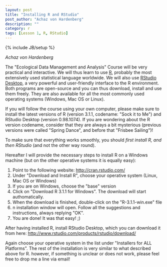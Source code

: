 ```yaml
---
layout: post
title: "Installing R and RStudio"
post_author: "Achaz von Hardenberg"
description: ""
category: r
tags: [Lesson 1, R, RStudio]
---
```

{% include JB/setup %}

*Achaz von Hardenberg*  

The "Ecological Data Management and Analysis" Course will be very practical and interactive. We will thus learn to use [R](http://www.r-project.org), probably the most extensively used statistical language worldwide.  We will also use [RStudio Desktop](http://www.rstudio.com), a very powerful and user-friendly interface to the R environment. Both programs are open-source and you can thus download, install and use them freely. They are also available for all the most commonly used operating systems (Windows, Mac OS or Linux). 
  
If you will follow the course using your own computer, please make sure to install the latest versions of R (version 3.1.1, codename: "Sock it to Me") and RStudio Desktop (version 0.98.1074). If you are wondering about the R version codename, consider that they are always a bit mysterious (previous versions were called "Spring Dance", and before that "Frisbee Sailing")!  

To make sure that everything works smoothly, you should *first install R, and then RStudio* (and not the other way round).

Hereafter I will provide the necessary steps to install R on a Windows machine (but on the other operative systems it is equally easy):

1. Point to the following website: <http://cran.rstudio.com/>
2. Under "Download and Install R", choose your operative system (Linux, Mac OS or Windows)
3. If you are on Windows, choose the "base" version
4. Click on "Download R 3.1.1 for Windows". The download will start authomatically. 
5. When the download is finished, double-click on the "R-3.1.1-win.exe" file   
6. n installation window will open. Follow all the suggestions and instructions, always replying "OK".
7. You are done! It was that easy! ;)

After having installed R, install RStudio Desktop, which you can download it from here: <http://www.rstudio.com/products/rstudio/download/>  

Again choose your operative system in the list under "Installers for ALL Platforms".
The rest of the installation is very similar to what described above for R. however, if something is unclear or does not work, please feel free to drop me a line via email!


